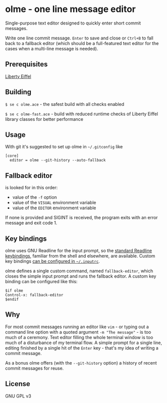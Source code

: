 # olme - one line message editor

Single-purpose text editor designed to quickly enter short commit messages.

Write one line commit message.
`Enter` to save and close or
`Ctrl+B` to fall back to a fallback editor (which should be a full-featured
text editor for the cases when a multi-line message is needed).

## Prerequisites

[Liberty Eiffel](https://www.liberty-eiffel.org/)

## Building

`$ se c olme.ace` - the safest build with all checks enabled

`$ se c olme-fast.ace` - build with reduced runtime checks
of Liberty Eiffel library classes for better performance

## Usage

With git it's suggested to set up olme in `~/.gitconfig` like

```
[core]
  editor = olme --git-history --auto-fallback
```

## Fallback editor

is looked for in this order:

- value of the `-f` option
- value of the `VISUAL` environment variable
- value of the `EDITOR` environment variable

If none is provided and SIGINT is received,
the program exits with an error message and exit code 1.

## Key bindings

olme uses GNU Readline for the input prompt,
so the [standard Readline keybindings](https://tiswww.cwru.edu/php/chet/readline/readline.html#Readline-Interaction),
familiar from the shell and elsewhere, are available.
Custom key bindings
[can be configured in `~/.inputrc`](https://tiswww.cwru.edu/php/chet/readline/readline.html#Readline-Init-File).

olme defines a single custom command, named `fallback-editor`,
which closes the simple input prompt and runs the fallback editor.
A custom key binding can be configured like this:

```inputrc
$if olme
Control-x: fallback-editor
$endif
```

## Why

For most commit messages running an editor like `vim` -
or typing out a command line option with a quoted argument `-m "The message"` -
is too much of a ceremony.
Text editor filling the whole terminal window is too much of a disturbance
of my terminal flow.
A simple prompt for a single line, editing finished by a single hit
of the `Enter` key - that's my idea of writing a commit message.

As a bonus olme offers (with the `--git-history` option)
a history of recent commit messages for reuse.

## License

GNU GPL v3
